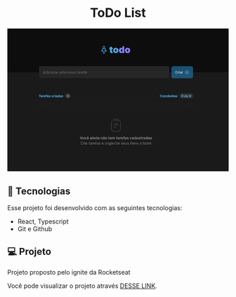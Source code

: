 <h1 align="center">ToDo List</h1>

<img src=".github/preview.png">

## 🚀 Tecnologias

Esse projeto foi desenvolvido com as seguintes tecnologias:

- React, Typescript
- Git e Github

## 💻 Projeto

Projeto proposto pelo ignite da Rocketseat

Você pode visualizar o projeto através [DESSE LINK](https://to-do-list-zoqv.vercel.app/).
